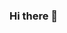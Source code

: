 ### Hi there 👋

<!-- 
This is a simple point cloud gadget without too many functions for your reference.
-->
